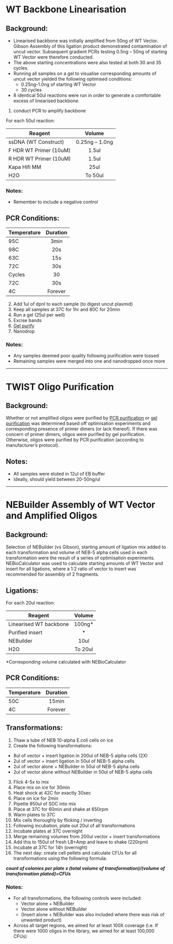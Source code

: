 # WT Backbone Linearisation 


## Background:
* Linearised backbone was initially amplified from 50ng of WT Vector. Gibson Assembly of this ligation product demonstrated contamination of uncut vector. Subsequent gradient PCRs testing 0.5ng – 50ng of starting WT Vector were therefore conducted.
* The above starting concentrations were also tested at both 30 and 35 cycles.
* Running all samples on a gel to visualise corresponding amounts of uncut vector yielded the following optimised conditions:
  * 0.25ng-1.0ng of starting WT Vector
  * 30 cycles
* 8 identical 50ul reactions were run in order to generate a comfortable excess of linearised backbone. 

1. conduct PCR to amplify backbone

For each 50ul reaction:

| Reagent        | Volume           |
| ------------- |:-------------:|
|ssDNA (WT Construct)|	0.25ng – 1.0ng|
|F HDR WT Primer (10uM)	|1.5ul|
|R HDR WT Primer (10uM)	|1.5ul|
|Kapa Hifi MM	|25ul|
|H2O| 	To 50ul| 

### Notes:
* Remember to include a negative control 


## PCR Conditions: 

| Temperature       | Duration           |
| ------------- |:-------------:|
|95C	|3min|
|98C	|20s|
|63C	|15s|
|72C |	30s|
|Cycles |	30|
|72C| 	30s|
|4C	|Forever| 

2. Add 1ul of dpnI to each sample (to digest uncut plasmid)
3. Keep all samples at 37C for 1hr and 80C for 20min
4. Run a gel (25ul per well)
5. Excise bands
6. [Gel purify](https://github.com/vb9Sanger/5-UTR-SGE/blob/main/WetLab_Protocols/gel_purification.md)
7. Nanodrop

### Notes: 
* Any samples deemed poor quality following purification were tossed
* Remaining samples were merged into one and nanodropped once more

--- 
# TWIST Oligo Purification 

## Background:
Whether or not amplified oligos were purified by [PCR purification](https://github.com/vb9Sanger/5-UTR-SGE/blob/main/WetLab_Protocols/PCR_purification.md) or [gel purification](https://github.com/vb9Sanger/5-UTR-SGE/blob/main/WetLab_Protocols/gel_purification.md) was determined based off optimisation experiments and corresponding presence of primer dimers (or lack thereof). If there was concern of primer dimers, oligos were purified by gel purification. Otherwise, oligos were purified by PCR purification (according to manufacturer’s protocol).

## Notes:
* All samples were eluted in 12ul of EB buffer
* Ideally, should yield between 20-50ng/ul

--- 
# NEBuilder Assembly of WT Vector and Amplified Oligos 	

## Background:
Selection of NEBuilder (vs Gibson), starting amount of ligation mix added to each transformation and volume of NEB-5 alpha cells used in each transformation were the result of a series of optimisation experiments. 
	NEBioCalculator was used to calculate starting amounts of WT Vector and insert for all ligations, where a 1:2 ratio of vector to insert was recommended for assembly of 2 fragments.

## Ligations:

For each 20ul reaction:

| Reagent        | Volume           |
| ------------- |:-------------:|
|Linearised WT backbone	|100ng*|
|Purified insert |	*|
|NEBuilder |	10ul|
|H2O| 	To 20ul| 
*Corresponding volume calculated with NEBioCalculator 

## PCR Conditions: 

| Temperature       | Duration           |
| ------------- |:-------------:|
|50C	|15min|
|4C	|Forever |


## Transformations:

1. Thaw a tube of NEB 10-alpha E.coli cells on ice
2. Create the following transformations:
* 8ul of vector + insert ligation in 200ul of NEB-5 alpha cells (2X)
* 2ul of vector + insert ligation in 50ul of NEB-5 alpha cells
* 2ul of vector alone + NEBuilder in 50ul of NEB-5 alpha cells
* 2ul of vector alone without NEBuilder in 50ul of NEB-5 alpha cells
3. Flick 4-5x to mix
4. Place mix on ice for 30min
5. Heat shock at 42C for exactly 30sec
6. Place on ice for 2min
7. Pipette 950ul of SOC into mix
8. Place at 37C for 60min and shake at 650rpm
9. Warm plates to 37C
10. Mix cells thoroughly by flicking / inverting
11. Following incubation, plate out 20ul of all transformations
12. Incubate plates at 37C overnight
13. Merge remaining volumes from 200ul vector + insert transformations
14. Add this to 150ul of fresh LB+Amp and leave to shake (220rpm)
15. Incubate at 37C for 14h (overnight)
16. The next day: create cell pellets and calculate CFUs for all transformations using the following formula:

***count of colonies per plate x  (total volume of transformation)/(volume of transformation plated)=CFUs***
	
 ### Notes:
* For all transformations, the following controls were included:
  * Vector alone + NEBuilder
  * Vector alone without NEBuilder
  * (Insert alone + NEBuilder was also included where there was risk of unwanted product)
* Across all target regions, we aimed for at least 100X coverage (i.e. If there were 1000 oligos in the library, we aimed for at least 100,000 CFUs)



